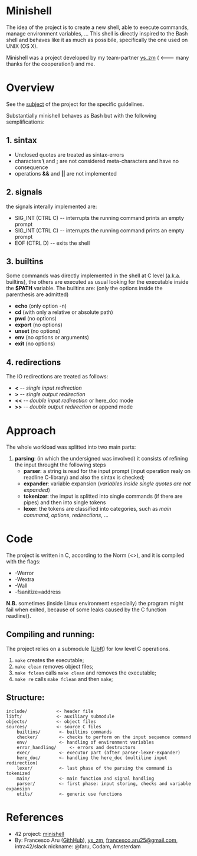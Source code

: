 # Minishell
The idea of the project is to create a new shell, able to execute commands, manage environment variables, ...
This shell is directly inspired to the Bash shell and behaves like it as much as possibile, specifically the one used on UNIX (OS X).

Minishell was a project developed by my team-partner [ys_zm](https://github.com/ys-zm) ( <--- many thanks for the cooperation!) and me.

# Overview
See the [subject](https://cdn.intra.42.fr/pdf/pdf/99970/en.subject.pdf) of the project for the specific guidelines.

Substantially minishell behaves as Bash but with the following semplifications:

## 1. sintax
- Unclosed quotes are treated as sintax-errors
- characters **\\** and **;** are not considered meta-characters and have no consequence
- operations **&&** and **||** are not implemented

## 2. signals
the signals interally implemented are:
- SIG_INT (CTRL C)  -- interrupts the running command prints an empty prompt
- SIG_INT (CTRL C)  -- interrupts the running command prints an empty prompt
- EOF (CTRL D)      -- exits the shell

## 3. builtins
Some commands was directly implemented in the shell at C level (a.k.a. builtins), the others are executed as usual looking for the executable inside the **$PATH** variable.
The builtins are: (only the options inside the parenthesis are admitted)  
- **echo** (only option -n)
- **cd** (with only a relative or absolute path)
- **pwd** (no options)
- **export** (no options)
- **unset** (no options)
- **env** (no options or arguments)
- **exit** (no options)

## 4. redirections
The IO redirections are treated as follows:
- **<**   --  *single input redirection* 
- **>**   --  *single output redirection* 
- **<<**  --  *double input redirection* or here_doc mode
- **>>**  --  *double output redirection* or append mode

# Approach
The whole workload was splitted into two main parts:
1. **parsing**: (in which the undersigned was involved) it consists of refining the input throught the following steps
	- **parser**: a string is read for the input prompt (input operation realy on readline C-library) and also the sintax is checked;
	- **expander**: variable expansion (*variables inside single quotes are not expanded*)
	- **tokenizer**: the imput is splitted into single commands (if there are pipes) and then into single tokens
	- **lexer**: the tokens are classified into categories, such as *main command*, *options*, *redirections*, ...

# Code
The project is written in C, according to the Norm (<<LINK>>), and it is compiled with the flags:
- -Werror
- -Wextra
- -Wall
- -fsanitize=address

**N.B.** sometimes (inside Linux environment especially) the program might fail when exited, because of some leaks caused by the C function readline().

## Compiling and running:
The project relies on a submodule ([Libft](https://github.com/Orpheus-3145/Libft)) for low level C operations.
1. `make`    creates the executable;
1. `make clean`    removes object files;
1. `make fclean`    calls `make clean` and removes the executable;
1. `make re`    calls `make fclean` and then `make`;

## Structure:
	include/           <- header file
	libft/             <- auxiliary submodule 
	objects/           <- object files
	sources/           <- source C files
		builtins/		<- builtins commands
		checker/		<- checks to perform on the input sequence command
		env/			<- handling of environment variables
		error_handling/		<- errors and destructors
		exec/			<- executor part (after parser-lexer-expander)
		here_doc/		<- handling the here_doc (multiline input redirection)
		lexer/			<- last phase of the parsing the command is tokenized
		main/			<- main function and signal handling
		parser/			<- first phase: input storing, checks and variable expansion
		utils/			<- generic use functions

# References
- 42 project: [minishell](https://cdn.intra.42.fr/pdf/pdf/99970/en.subject.pdf)
- By: Francesco Aru ([GithHub](https://github.com/Orpheus-3145)), [ys_zm](https://github.com/ys-zm), francesco.aru25@gmail.com, intra42/slack nickname: @faru, Codam, Amsterdam